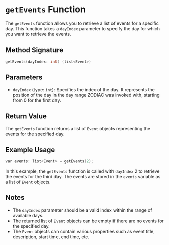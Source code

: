# `getEvents` Function

The `getEvents` function allows you to retrieve a list of events for a specific day. This function takes a `dayIndex` parameter to specify the day for which you want to retrieve the events.

## Method Signature

```d
getEvents(dayIndex: int) (list<Event>)
```

## Parameters

- `dayIndex` (type: `int`): Specifies the index of the day. It represents the position of the day in the day range ZODIAC was invoked with, starting from 0 for the first day.

## Return Value

The `getEvents` function returns a list of `Event` objects representing the events for the specified day.

## Example Usage

```d
var events: list<Event> = getEvents(2);
```

In this example, the `getEvents` function is called with `dayIndex` 2 to retrieve the events for the third day. The events are stored in the `events` variable as a list of `Event` objects.

## Notes

- The `dayIndex` parameter should be a valid index within the range of available days.
- The returned list of `Event` objects can be empty if there are no events for the specified day.
- The `Event` objects can contain various properties such as event title, description, start time, end time, etc.

